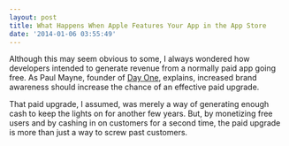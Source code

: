 ```yaml
---
layout: post
title: What Happens When Apple Features Your App in the App Store
date: '2014-01-06 03:55:49'
---
```


<p>Although this may seem obvious to some, I always wondered how developers intended to generate revenue from a normally paid app going free. As Paul Mayne, founder of <a href="http://dayoneapp.com">Day One</a>, explains, increased brand awareness should increase the chance of an effective paid upgrade.</p>

<p>That paid upgrade, I assumed, was merely a way of generating enough cash to keep the lights on for another few years. But, by monetizing free users and by cashing in on customers for a second time, the paid upgrade is more than just a way to screw past customers.</p>